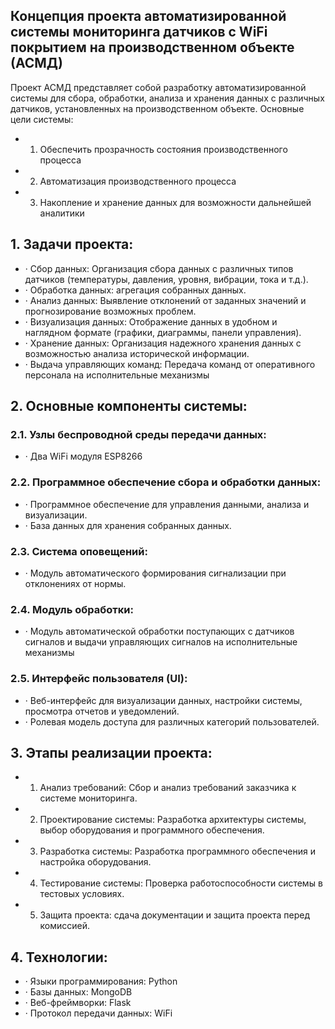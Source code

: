 ## Концепция проекта автоматизированной системы мониторинга датчиков с WiFi покрытием на производственном объекте (АСМД)

Проект АСМД представляет собой разработку автоматизированной системы для сбора, обработки, анализа и хранения данных с различных датчиков, установленных на производственном объекте. Основные цели системы:

- 1) Обеспечить прозрачность состояния производственного процесса
- 2) Автоматизация производственного процесса
- 3) Накопление и хранение данных для возможности дальнейшей аналитики

## 1. Задачи проекта:

- · Сбор данных: Организация сбора данных с различных типов датчиков (температуры, давления, уровня, вибрации, тока и т.д.).
- · Обработка данных: агрегация собранных данных.
- · Анализ данных: Выявление отклонений от заданных значений и прогнозирование возможных проблем.
- · Визуализация данных: Отображение данных в удобном и наглядном формате (графики, диаграммы, панели управления).
- · Хранение данных: Организация надежного хранения данных с возможностью анализа исторической информации.
- · Выдача управляющих команд: Передача команд от оперативного персонала на исполнительные механизмы

## 2. Основные компоненты системы:

### 2.1. Узлы беспроводной среды передачи данных:

- · Два WiFi модуля ESP8266

### 2.2. Программное обеспечение сбора и обработки данных:

- · Программное обеспечение для управления данными, анализа и визуализации.
- · База данных для хранения собранных данных.

### 2.3. Система оповещений:

- · Модуль автоматического формирования сигнализации при отклонениях от нормы.

### 2.4. Модуль обработки:

- · Модуль автоматической обработки поступающих с датчиков сигналов и выдачи управляющих сигналов на исполнительные механизмы

### 2.5. Интерфейс пользователя (UI):

- · Веб-интерфейс для визуализации данных, настройки системы, просмотра отчетов и уведомлений.
- · Ролевая модель доступа для различных категорий пользователей.

## 3. Этапы реализации проекта:

- 1. Анализ требований: Сбор и анализ требований заказчика к системе мониторинга.
- 2. Проектирование системы: Разработка архитектуры системы, выбор оборудования и программного обеспечения.
- 3. Разработка системы: Разработка программного обеспечения и настройка оборудования.
- 4. Тестирование системы: Проверка работоспособности системы в тестовых условиях.
- 5. Защита проекта: сдача документации и защита проекта перед комиссией.

## 4. Технологии:

- · Языки программирования: Python
- · Базы данных: MongoDB
- · Веб-фреймворки: Flask
- · Протокол передачи данных: WiFi